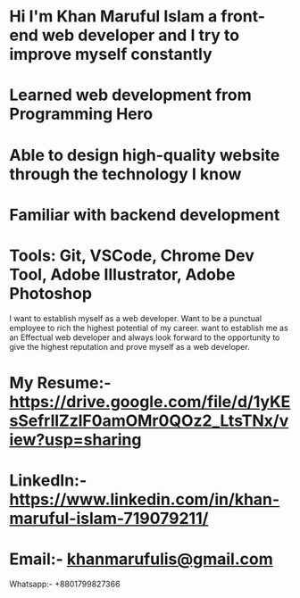 # Hi I'm Khan Maruful Islam a front-end web developer and I try to improve myself constantly
#	Learned web development from Programming Hero
#	Able to design high-quality website through the technology I know
#	Familiar with backend development 
#	Tools: Git, VSCode, Chrome Dev Tool, Adobe Illustrator, Adobe Photoshop 
I want to establish myself as a web developer. Want to be a punctual employee to rich the highest potential of my career. 
want to establish me as an Effectual web developer and always look forward to the opportunity to give the highest reputation
and prove myself as a web developer.
# My Resume:- https://drive.google.com/file/d/1yKEsSefrllZzlF0amOMr0QOz2_LtsTNx/view?usp=sharing
# LinkedIn:- https://www.linkedin.com/in/khan-maruful-islam-719079211/
# Email:- khanmarufulis@gmail.com
Whatsapp:- +8801799827366
